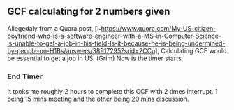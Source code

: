 ## GCF calculating for 2 numbers given

Allegedaly from a Quara post, [~https://www.quora.com/My-US-citizen-boyfriend-who-is-a-software-engineer-with-a-MS-in-Computer-Science-is-unable-to-get-a-job-in-his-field-Is-it-because-he-is-being-undermined-by-people-on-H1Bs/answers/38917295?srid=2CCu], Calculating GCF would be essential to get a job in US. (Grim) Now is the timer starts.

### End Timer
It tooks me roughly 2 hours to complete this GCF with 2 times interrupt. 1 being 15 mins meeting and the other being 20 mins discussion.

